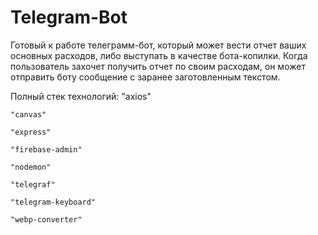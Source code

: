 # Telegram-Bot
Готовый к работе телеграмм-бот, который может вести отчет ваших основных расходов, либо выступать в качестве бота-копилки. 
Когда пользователь захочет получить отчет по своим расходам, он может отправить боту сообщение с заранее заготовленным текстом.

Полный стек технологий:
    "axios"
    
    "canvas"
    
    "express"
    
    "firebase-admin"
    
    "nodemon"
    
    "telegraf"
    
    "telegram-keyboard"
    
    "webp-converter"
    
